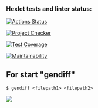 ### Hexlet tests and linter status:
[![Actions Status](https://github.com/SokolPA/frontend-project-46/workflows/hexlet-check/badge.svg)](https://github.com/SokolPA/frontend-project-46/actions)

[![Project Checker](https://github.com/SokolPA/frontend-project-46/actions/workflows/project-check.yml/badge.svg)](https://github.com/SokolPA/frontend-project-46/actions/workflows/project-check.yml)

[![Test Coverage](https://api.codeclimate.com/v1/badges/cc1c83e016d5b43a026a/test_coverage)](https://codeclimate.com/github/SokolPA/frontend-project-46/test_coverage)

[![Maintainability](https://api.codeclimate.com/v1/badges/cc1c83e016d5b43a026a/maintainability)](https://codeclimate.com/github/SokolPA/frontend-project-46/maintainability)


## For start "gendiff"
```
$ gendiff <filepath1> <filepath2>
```

<a href="https://asciinema.org/a/izz6DG04QLTMPcaBr9SlqMDau" target="_blank"><img src="https://asciinema.org/a/izz6DG04QLTMPcaBr9SlqMDau.svg" /></a>
